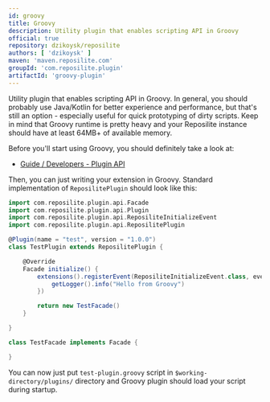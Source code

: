 ```yaml
---
id: groovy
title: Groovy
description: Utility plugin that enables scripting API in Groovy
official: true
repository: dzikoysk/reposilite
authors: [ 'dzikoysk' ]
maven: 'maven.reposilite.com'
groupId: 'com.reposilite.plugin'
artifactId: 'groovy-plugin'
---
```


Utility plugin that enables scripting API in Groovy. 
In general, you should probably use Java/Kotlin for better experience and performance, but that's still an option - especially useful for quick prototyping of dirty scripts. Keep in mind that Groovy runtime is pretty heavy and your Reposilite instance should have at least 64MB+ of available memory.

Before you'll start using Groovy, you should definitely take a look at:
* [Guide / Developers - Plugin API](/guide/plugin-api)

Then, you can just writing your extension in Groovy. 
Standard implementation of `ReposilitePlugin` should look like this:

```groovy
import com.reposilite.plugin.api.Facade
import com.reposilite.plugin.api.Plugin
import com.reposilite.plugin.api.ReposiliteInitializeEvent
import com.reposilite.plugin.api.ReposilitePlugin

@Plugin(name = "test", version = "1.0.0")
class TestPlugin extends ReposilitePlugin {

    @Override
    Facade initialize() {
        extensions().registerEvent(ReposiliteInitializeEvent.class, event -> {
            getLogger().info("Hello from Groovy")
        })

        return new TestFacade()
    }

}

class TestFacade implements Facade {

}
```

You can now just put `test-plugin.groovy` script in `$working-directory/plugins/` directory
and Groovy plugin should load your script during startup.